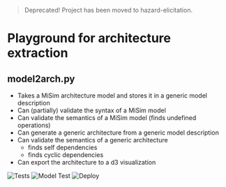 > Deprecated! Project has been moved to hazard-elicitation.



# Playground for architecture extraction

## model2arch.py
- Takes a MiSim architecture model and stores it in a generic model description
- Can (partially) validate the syntax of a MiSim model  
- Can validate the semantics of a MiSim model (finds undefined operations) 
- Can generate a generic architecture from a generic model description 
- Can validate the semantics of a generic architecture 
    - finds self dependencies 
    - finds cyclic dependencies 
- Can export the architecture to a d3 visualization

![Tests](https://github.com/Cambio-Project/architecture-playground/workflows/Tests/badge.svg)
![Model Test](https://github.com/Cambio-Project/architecture-playground/workflows/Model%20Tests/badge.svg)
![Deploy](https://github.com/Cambio-Project/architecture-playground/workflows/Deploy/badge.svg)

